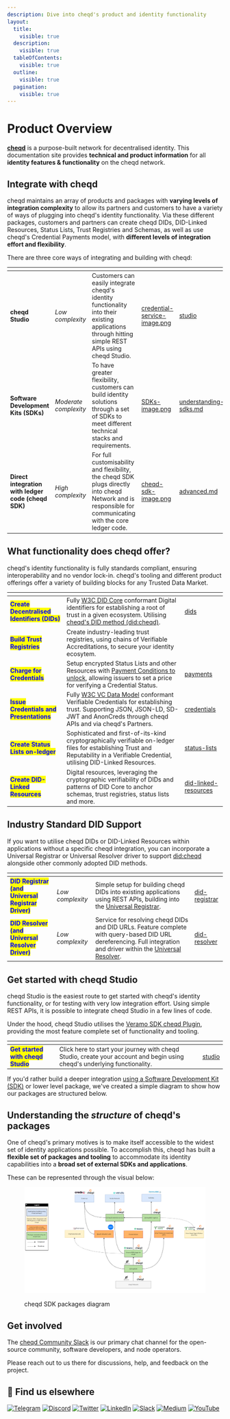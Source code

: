 ```yaml
---
description: Dive into cheqd's product and identity functionality
layout:
  title:
    visible: true
  description:
    visible: true
  tableOfContents:
    visible: true
  outline:
    visible: true
  pagination:
    visible: true
---
```


# Product Overview

[**cheqd**](https://cheqd.io/) is a purpose-built network for decentralised identity. This documentation site provides **technical and product information** for all **identity features & functionality** on the cheqd network.

## Integrate with cheqd

cheqd maintains an array of products and packages with **varying levels of integration complexity** to allow its partners and customers to have a variety of ways of plugging into cheqd's identity functionality. Via these different packages, customers and partners can  create cheqd DIDs, DID-Linked Resources, Status Lists, Trust Registries and Schemas, as well as use cheqd's Credential Payments model, with **different levels of integration effort and flexibility**.

There are three core ways of integrating and building with cheqd:

<table data-view="cards"><thead><tr><th></th><th></th><th></th><th data-hidden data-card-cover data-type="files"></th><th data-hidden data-card-target data-type="content-ref"></th></tr></thead><tbody><tr><td><strong>cheqd Studio</strong></td><td><em>Low complexity</em></td><td>Customers can easily integrate cheqd's identity functionality into their existing applications through hitting simple REST APIs using cheqd Studio. </td><td><a href=".gitbook/assets/credential-service-image.png">credential-service-image.png</a></td><td><a href="getting-started/studio/">studio</a></td></tr><tr><td><strong>Software Development Kits (SDKs)</strong></td><td><em>Moderate complexity</em></td><td>To have greater flexibility, customers can build identity solutions through a set of SDKs to meet different technical stacks and requirements.</td><td><a href=".gitbook/assets/SDKs-image.png">SDKs-image.png</a></td><td><a href="sdk/understanding-sdks.md">understanding-sdks.md</a></td></tr><tr><td><strong>Direct integration with ledger code (cheqd SDK)</strong></td><td><em>High complexity</em></td><td>For full customisability and flexibility, the cheqd SDK plugs directly into cheqd Network and is responsible for communicating with the core ledger code. </td><td><a href=".gitbook/assets/cheqd-sdk-image.png">cheqd-sdk-image.png</a></td><td><a href="advanced/tooling/advanced.md">advanced.md</a></td></tr></tbody></table>

## What functionality does cheqd offer?

cheqd's identity functionality is fully standards compliant, ensuring interoperability and no vendor lock-in. cheqd's tooling and different product offerings offer a variety of building blocks for any Trusted Data Market.

<table data-card-size="large" data-view="cards" data-full-width="false"><thead><tr><th></th><th></th><th data-hidden data-card-target data-type="content-ref"></th></tr></thead><tbody><tr><td><mark style="color:blue;"><strong>Create Decentralised Identifiers (DIDs)</strong></mark></td><td>Fully <a href="https://www.w3.org/TR/did-core/">W3C DID Core</a> conformant Digital identifiers for establishing a root of trust in a given ecosystem. Utilising <a href="architecture/adr-list/adr-001-cheqd-did-method.md">cheqd's DID method (did:cheqd)</a>.</td><td><a href="studio/dids/">dids</a></td></tr><tr><td><mark style="color:blue;"><strong>Build Trust Registries</strong></mark> </td><td>Create industry-leading trust registries, using chains of Verifiable Accreditations, to secure your identity ecosytem.</td><td></td></tr><tr><td><mark style="color:blue;"><strong>Charge for Credentials</strong></mark></td><td>Setup encrypted Status Lists and other Resources with <a href="studio/payments/learn/access-control-conditions.md">Payment Conditions to unlock</a>, allowing issuers to set a price for verifying a Credential Status. </td><td><a href="studio/payments/">payments</a></td></tr><tr><td><mark style="color:blue;"><strong>Issue Credentials and Presentations</strong></mark></td><td>Fully <a href="https://www.w3.org/TR/vc-data-model/">W3C VC Data Model</a> conformant Verifiable Credentials for establishing trust. Supporting JSON, JSON-LD, SD-JWT and AnonCreds through cheqd APIs and via cheqd's Partners.</td><td><a href="studio/credentials/">credentials</a></td></tr><tr><td><mark style="color:blue;"><strong>Create Status Lists on-ledger</strong></mark></td><td>Sophisticated and first-of-its-kind cryptographically verifiable on-ledger files for establishing Trust and Reputability in a Verifiable Credential, utilising DID-Linked Resources. </td><td><a href="studio/status-lists/">status-lists</a></td></tr><tr><td><mark style="color:blue;"><strong>Create DID-Linked Resources</strong></mark></td><td>Digital resources, leveraging the cryptographic verifiability of DIDs and patterns of DID Core to anchor schemas, trust registries, status lists and more. </td><td><a href="studio/did-linked-resources/">did-linked-resources</a></td></tr></tbody></table>

## Industry Standard DID Support

If you want to utilise cheqd DIDs or DID-Linked Resources within applications without a specific cheqd integration, you can incorporate a Universal Registrar or Universal Resolver driver to support [did:cheqd](architecture/adr-list/adr-001-cheqd-did-method.md) alongside other commonly adopted DID methods.&#x20;

<table data-card-size="large" data-view="cards"><thead><tr><th></th><th></th><th></th><th data-hidden data-card-target data-type="content-ref"></th></tr></thead><tbody><tr><td><mark style="color:blue;"><strong>DID Registrar (and Universal Registrar Driver)</strong></mark></td><td><em>Low complexity</em></td><td>Simple setup for building cheqd DIDs into existing applications using REST APIs, building into the <a href="https://uniregistrar.io/">Universal Registrar</a>.</td><td><a href="advanced/did-registrar/">did-registrar</a></td></tr><tr><td><mark style="color:blue;"><strong>DID Resolver (and Universal Resolver Driver)</strong></mark></td><td><em>Low complexity</em></td><td>Service for resolving cheqd DIDs and DID URLs. Feature complete with query-based DID URL dereferencing. Full integration and driver within the <a href="https://dev.uniresolver.io/">Universal Resolver</a>.</td><td><a href="advanced/did-resolver/">did-resolver</a></td></tr></tbody></table>

## Get started with cheqd Studio

cheqd Studio is the easiest route to get started with cheqd's identity functionality, or for testing with very low integration effort. Using simple REST APIs, it is possible to integrate cheqd Studio in a few lines of code.

Under the hood, cheqd Studio utilises the [Veramo SDK cheqd Plugin](sdk/veramo-plugin/), providing the most feature complete set of functionality and tooling.

<table data-card-size="large" data-view="cards"><thead><tr><th></th><th></th><th data-hidden data-card-target data-type="content-ref"></th></tr></thead><tbody><tr><td><mark style="color:blue;"><strong>Get started with cheqd Studio</strong></mark></td><td>Click here to start your journey with cheqd Studio, create your account and begin using cheqd's underlying functionality.</td><td><a href="getting-started/studio/">studio</a></td></tr></tbody></table>

If you'd rather build a deeper integration [using a Software Development Kit (SDK)](sdk/understanding-sdks.md) or lower level package, we've created a simple diagram to show how our packages are structured below.

## Understanding the _structure_ of cheqd's packages

One of cheqd's primary motives is to make itself accessible to the widest set of identity applications possible. To accomplish this, cheqd has built a **flexible set of packages and tooling** to accommodate its identity capabilities into a **broad set of external SDKs and applications**.&#x20;

These can be represented through the visual below:

<figure><img src=".gitbook/assets/cheqd packages diagram (1).png" alt=""><figcaption><p>cheqd SDK packages diagram</p></figcaption></figure>

## Get involved

The [cheqd Community Slack](http://cheqd.link/join-cheqd-slack) is our primary chat channel for the open-source community, software developers, and node operators.

Please reach out to us there for discussions, help, and feedback on the project.

## 🙋 Find us elsewhere

[![Telegram](https://img.shields.io/badge/Telegram-2CA5E0?style=for-the-badge\&logo=telegram\&logoColor=white)](https://t.me/cheqd) [![Discord](https://img.shields.io/badge/Discord-7289DA?style=for-the-badge\&logo=discord\&logoColor=white)](http://cheqd.link/discord-github) [![Twitter](https://img.shields.io/badge/Twitter-1DA1F2?style=for-the-badge\&logo=twitter\&logoColor=white)](https://twitter.com/intent/follow?screen\_name=cheqd\_io) [![LinkedIn](https://img.shields.io/badge/LinkedIn-0077B5?style=for-the-badge\&logo=linkedin\&logoColor=white)](http://cheqd.link/linkedin) [![Slack](https://img.shields.io/badge/Slack-4A154B?style=for-the-badge\&logo=slack\&logoColor=white)](http://cheqd.link/join-cheqd-slack) [![Medium](https://img.shields.io/badge/Medium-12100E?style=for-the-badge\&logo=medium\&logoColor=white)](https://blog.cheqd.io) [![YouTube](https://img.shields.io/badge/YouTube-FF0000?style=for-the-badge\&logo=youtube\&logoColor=white)](https://www.youtube.com/channel/UCBUGvvH6t3BAYo5u41hJPzw/)
